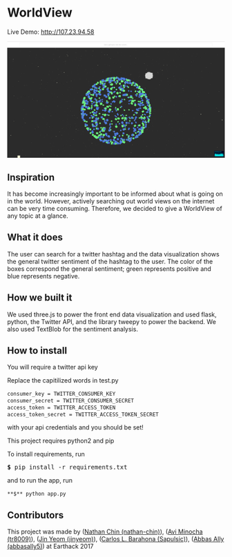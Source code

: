 # WorldView
Live Demo: http://107.23.94.58

![WorldView](worldviews.png?raw=true)

## Inspiration
It has become increasingly important to be informed about what is going on in the world. However, actively searching out world views on the internet can be very time consuming. Therefore, we decided to give a WorldView of any topic at a glance.

## What it does
The user can search for a twitter hashtag and the data visualization shows the general twitter sentiment of the hashtag to the user. The color of the boxes correspond the general sentiment; green represents positive and blue represents negative.

## How we built it
We used three.js to power the front end data visualization and used flask, python, the Twitter API, and the library tweepy to power the backend. We also used TextBlob for the sentiment analysis.

## How to install
You will require a twitter api key

Replace the capitilized words in test.py
```
consumer_key = TWITTER_CONSUMER_KEY
consumer_secret = TWITTER_CONSUMER_SECRET
access_token = TWITTER_ACCESS_TOKEN
access_token_secret = TWITTER_ACCESS_TOKEN_SECRET
```
with your api credentials and you should be set!


This project requires python2 and pip

To install requirements, run
<pre>
<b>$</b> pip install -r requirements.txt
</pre>
and to run the app, run
```
**$** python app.py
```

## Contributors
This project was made by ([Nathan Chin (nathan-chin)](https://github.com/nathan-chin)), ([Avi Minocha (tr8009)](https://github.com/tr8009)), ([Jin Yeom (jinyeom)](https://github.com/jinyeom)), ([Carlos L. Barahona (Sapulsic)](https://github.com/Sapulsic)), ([Abbas Ally (abbasally5)](https://github.com/abbasally5)) at Earthack 2017

